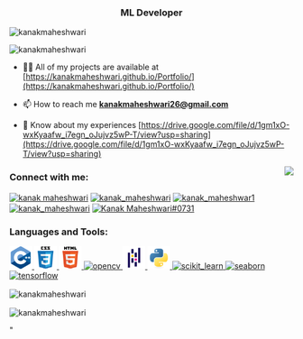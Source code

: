 <h3 align="center">ML Developer</h3>

<p align="left"> <img src="https://komarev.com/ghpvc/?username=kanakmaheshwari&label=Profile%20views&color=0e75b6&style=flat" alt="kanakmaheshwari" /> </p>

<p align="left"> <img src="https://komarev.com/ghpvc/?username=kanakmaheshwari&label=Profile%20views&color=0e75b6&style=flat" alt="kanakmaheshwari" /> </p>

- 👨‍💻 All of my projects are available at [https://kanakmaheshwari.github.io/Portfolio/](https://kanakmaheshwari.github.io/Portfolio/)

- 📫 How to reach me **kanakmaheshwari26@gmail.com**

- 📄 Know about my experiences [https://drive.google.com/file/d/1gm1xO-wxKyaafw_i7egn_oJujvz5wP-T/view?usp=sharing](https://drive.google.com/file/d/1gm1xO-wxKyaafw_i7egn_oJujvz5wP-T/view?usp=sharing)

<img align="right" src="https://media3.giphy.com/media/IPbS5R4fSUl5S/giphy.gif">

<h3 align="left">Connect with me:</h3>
<p align="left">
<a href="https://linkedin.com/in/kanak maheshwari" target="blank"><img align="center" src="https://raw.githubusercontent.com/rahuldkjain/github-profile-readme-generator/master/src/images/icons/Social/linked-in-alt.svg" alt="kanak maheshwari" height="30" width="40" /></a>
<a href="https://instagram.com/kanak_maheshwari" target="blank"><img align="center" src="https://raw.githubusercontent.com/rahuldkjain/github-profile-readme-generator/master/src/images/icons/Social/instagram.svg" alt="kanak_maheshwari" height="30" width="40" /></a>
<a href="https://www.hackerrank.com/kanak_maheshwar1" target="blank"><img align="center" src="https://raw.githubusercontent.com/rahuldkjain/github-profile-readme-generator/master/src/images/icons/Social/hackerrank.svg" alt="kanak_maheshwar1" height="30" width="40" /></a>
<a href="https://www.leetcode.com/kanak_maheshwari" target="blank"><img align="center" src="https://raw.githubusercontent.com/rahuldkjain/github-profile-readme-generator/master/src/images/icons/Social/leet-code.svg" alt="kanak_maheshwari" height="30" width="40" /></a>
<a href="https://discord.gg/Kanak Maheshwari#0731" target="blank"><img align="center" src="https://raw.githubusercontent.com/rahuldkjain/github-profile-readme-generator/master/src/images/icons/Social/discord.svg" alt="Kanak Maheshwari#0731" height="30" width="40" /></a>
</p>

<h3 align="left">Languages and Tools:</h3>
<p align="left"> <a href="https://www.w3schools.com/cpp/" target="_blank" rel="noreferrer"> <img src="https://raw.githubusercontent.com/devicons/devicon/master/icons/cplusplus/cplusplus-original.svg" alt="cplusplus" width="40" height="40"/> </a> <a href="https://www.w3schools.com/css/" target="_blank" rel="noreferrer"> <img src="https://raw.githubusercontent.com/devicons/devicon/master/icons/css3/css3-original-wordmark.svg" alt="css3" width="40" height="40"/> </a> <a href="https://www.w3.org/html/" target="_blank" rel="noreferrer"> <img src="https://raw.githubusercontent.com/devicons/devicon/master/icons/html5/html5-original-wordmark.svg" alt="html5" width="40" height="40"/> </a> <a href="https://opencv.org/" target="_blank" rel="noreferrer"> <img src="https://www.vectorlogo.zone/logos/opencv/opencv-icon.svg" alt="opencv" width="40" height="40"/> </a> <a href="https://pandas.pydata.org/" target="_blank" rel="noreferrer"> <img src="https://raw.githubusercontent.com/devicons/devicon/2ae2a900d2f041da66e950e4d48052658d850630/icons/pandas/pandas-original.svg" alt="pandas" width="40" height="40"/> </a> <a href="https://www.python.org" target="_blank" rel="noreferrer"> <img src="https://raw.githubusercontent.com/devicons/devicon/master/icons/python/python-original.svg" alt="python" width="40" height="40"/> </a> <a href="https://scikit-learn.org/" target="_blank" rel="noreferrer"> <img src="https://upload.wikimedia.org/wikipedia/commons/0/05/Scikit_learn_logo_small.svg" alt="scikit_learn" width="40" height="40"/> </a> <a href="https://seaborn.pydata.org/" target="_blank" rel="noreferrer"> <img src="https://seaborn.pydata.org/_images/logo-mark-lightbg.svg" alt="seaborn" width="40" height="40"/> </a> <a href="https://www.tensorflow.org" target="_blank" rel="noreferrer"> <img src="https://www.vectorlogo.zone/logos/tensorflow/tensorflow-icon.svg" alt="tensorflow" width="40" height="40"/> </a> </p>

<p><img align="center" src="https://github-readme-stats.vercel.app/api/top-langs?username=kanakmaheshwari&show_icons=true&locale=en&layout=compact" alt="kanakmaheshwari" /></p>

<p><img align="center" src="https://github-readme-streak-stats.herokuapp.com/?user=kanakmaheshwari&" alt="kanakmaheshwari" /></p>"

